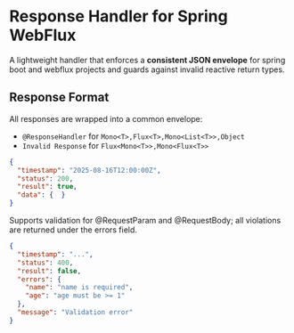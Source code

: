 # Response Handler for Spring WebFlux

A lightweight handler that enforces a **consistent JSON envelope** for spring boot and webflux projects and guards against invalid reactive return types.

## Response Format

All responses are wrapped into a common envelope:

- `@ResponseHandler` for `Mono<T>,Flux<T>,Mono<List<T>>,Object`
- `Invalid Response` for `Flux<Mono<T>>,Mono<Flux<T>>`


```json
{
  "timestamp": "2025-08-16T12:00:00Z",
  "status": 200,
  "result": true,
  "data": {  }
}
```
Supports validation for @RequestParam and @RequestBody; all violations are returned under the errors field.
```json
{
  "timestamp": "...",
  "status": 400,
  "result": false,
  "errors": {
    "name": "name is required",
    "age": "age must be >= 1"
  },
  "message": "Validation error"
}
```
